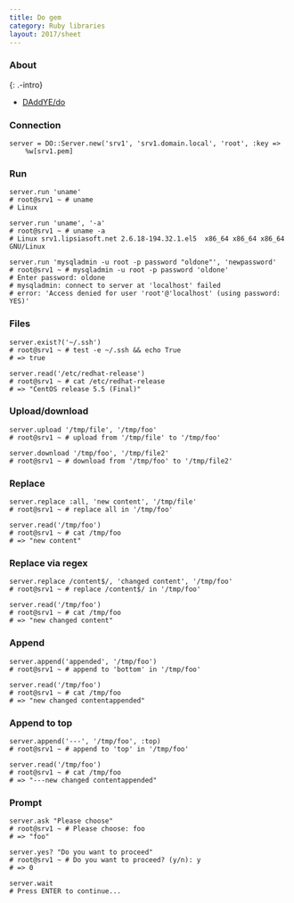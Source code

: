 ```yaml
---
title: Do gem
category: Ruby libraries
layout: 2017/sheet
---
```


### About
{: .-intro}

 * [DAddYE/do](https://github.com/DAddYE/do)

### Connection

    server = DO::Server.new('srv1', 'srv1.domain.local', 'root', :key => 
        %w[srv1.pem]
    
### Run
    server.run 'uname'
    # root@srv1 ~ # uname
    # Linux
    
    server.run 'uname', '-a'
    # root@srv1 ~ # uname -a
    # Linux srv1.lipsiasoft.net 2.6.18-194.32.1.el5  x86_64 x86_64 x86_64 GNU/Linux
    
    server.run 'mysqladmin -u root -p password "oldone"', 'newpassword'
    # root@srv1 ~ # mysqladmin -u root -p password 'oldone'
    # Enter password: oldone
    # mysqladmin: connect to server at 'localhost' failed
    # error: 'Access denied for user 'root'@'localhost' (using password: YES)'
    
### Files

    server.exist?('~/.ssh')
    # root@srv1 ~ # test -e ~/.ssh && echo True
    # => true
    
    server.read('/etc/redhat-release')
    # root@srv1 ~ # cat /etc/redhat-release
    # => "CentOS release 5.5 (Final)"

### Upload/download

    server.upload '/tmp/file', '/tmp/foo'
    # root@srv1 ~ # upload from '/tmp/file' to '/tmp/foo'
    
    server.download '/tmp/foo', '/tmp/file2'
    # root@srv1 ~ # download from '/tmp/foo' to '/tmp/file2'
    
### Replace

    server.replace :all, 'new content', '/tmp/file'
    # root@srv1 ~ # replace all in '/tmp/foo'
    
    server.read('/tmp/foo')
    # root@srv1 ~ # cat /tmp/foo
    # => "new content"
    
### Replace via regex

    server.replace /content$/, 'changed content', '/tmp/foo'
    # root@srv1 ~ # replace /content$/ in '/tmp/foo'
    
    server.read('/tmp/foo')
    # root@srv1 ~ # cat /tmp/foo
    # => "new changed content"
    
### Append

    server.append('appended', '/tmp/foo')
    # root@srv1 ~ # append to 'bottom' in '/tmp/foo'
    
    server.read('/tmp/foo')
    # root@srv1 ~ # cat /tmp/foo
    # => "new changed contentappended"
    
### Append to top

    server.append('---', '/tmp/foo', :top)
    # root@srv1 ~ # append to 'top' in '/tmp/foo'
    
    server.read('/tmp/foo')
    # root@srv1 ~ # cat /tmp/foo
    # => "---new changed contentappended"
    
### Prompt
    
    server.ask "Please choose"
    # root@srv1 ~ # Please choose: foo
    # => "foo"
    
    server.yes? "Do you want to proceed"
    # root@srv1 ~ # Do you want to proceed? (y/n): y
    # => 0
    
    server.wait
    # Press ENTER to continue...

